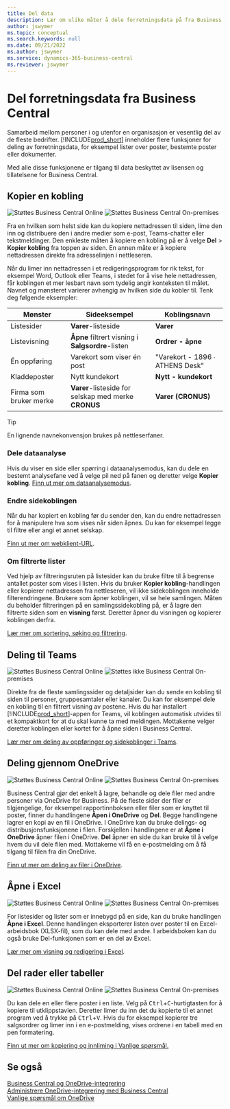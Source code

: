 ```yaml
---
title: Del data
description: Lær om ulike måter å dele forretningsdata på fra Business Central.
author: jswymer
ms.topic: conceptual
ms.search.keywords: null
ms.date: 09/21/2022
ms.author: jswymer
ms.service: dynamics-365-business-central
ms.reviewer: jswymer
---
```

# Del forretningsdata fra Business Central

Samarbeid mellom personer i og utenfor en organisasjon er vesentlig del av de fleste bedrifter. [!INCLUDE[prod_short](includes/prod_short.md)] inneholder flere funksjoner for deling av forretningsdata, for eksempel lister over poster, bestemte poster eller dokumenter. <!--, with others&mdash;even those people who don't have a Business Central license in some cases.-->

Med alle disse funksjonene er tilgang til data beskyttet av lisensen og tillatelsene for Business Central.

## Kopier en kobling

![Støttes](media/check.png) Business Central Online ![Støttes](media/check.png) Business Central On-premises

Fra en hvilken som helst side kan du kopiere nettadressen til siden, lime den inn og distribuere den i andre medier som e-post, Teams-chatter eller tekstmeldinger. Den enkleste måten å kopiere en kobling på er å velge **Del** > **Kopier kobling** fra toppen av siden. En annen måte er å kopiere nettadressen direkte fra adresselinjen i nettleseren.

Når du limer inn nettadressen i et redigeringsprogram for rik tekst, for eksempel Word, Outlook eller Teams, i stedet for å vise hele nettadressen, får koblingen et mer lesbart navn som tydelig angir konteksten til målet. Navnet og mønsteret varierer avhengig av hvilken side du kobler til. Tenk deg følgende eksempler:

|Mønster|Sideeksempel|Koblingsnavn|
|-|-|-|
|Listesider|**Varer**-listeside | **Varer**|
|Listevisning| **Åpne** filtrert visning i **Salgsordre**-listen|**Ordrer - åpne**|
| Én oppføring|Varekort som viser én post|"Varekort - 1896 ∙ ATHENS Desk"|
|Kladdeposter| Nytt kundekort|**Nytt - kundekort**|
|Firma som bruker merke|**Varer**-listeside for selskap med merke **CRONUS**| **Varer (CRONUS)**|

> [!TIP]
> En lignende navnekonvensjon brukes på nettleserfaner.

### Dele dataanalyse
Hvis du viser en side eller spørring i dataanalysemodus, kan du dele en bestemt analysefane ved å velge pil ned på fanen og deretter velge **Kopier kobling**. [Finn ut mer om dataanalysemodus](analysis-mode.md). 

### Endre sidekoblingen

Når du har kopiert en kobling før du sender den, kan du endre nettadressen for å manipulere hva som vises når siden åpnes. Du kan for eksempel legge til filtre eller angi et annet selskap.

[Finn ut mer om webklient-URL](/dynamics365/business-central/dev-itpro/developer/devenv-web-client-urls).

### Om filtrerte lister

Ved hjelp av filtreringsruten på listesider kan du bruke filtre til å begrense antallet poster som vises i listen. Hvis du bruker **Kopier kobling**-handlingen eller kopierer nettadressen fra nettleseren, vil ikke sidekoblingen inneholde filterendringene. Brukere som åpner koblingen, vil se hele samlingen. Måten du beholder filtreringen på en samlingssidekobling på, er å lagre den filtrerte siden som en **visning** først. Deretter åpner du visningen og kopierer koblingen derfra.

[Lær mer om sortering, søking og filtrering](ui-enter-criteria-filters.md).

## Deling til Teams

![Støttes](media/check.png) Business Central Online ![Støttes ikke](media/x-icon.png) Business Central On-premises

Direkte fra de fleste samlingssider og detaljsider kan du sende en kobling til siden til personer, gruppesamtaler eller kanaler. Du kan for eksempel dele en kobling til en filtrert visning av postene. Hvis du har installert [!INCLUDE[prod_short](includes/prod_short.md)]-appen for Teams, vil koblingen automatisk utvides til et kompaktkort for at du skal kunne ta med meldingen. Mottakerne velger deretter koblingen eller kortet for å åpne siden i Business Central.

[Lær mer om deling av oppføringer og sidekoblinger i Teams](across-working-with-teams.md).

## Deling gjennom OneDrive

![Støttes](media/check.png) Business Central Online ![Støttes](media/check.png) Business Central On-premises

Business Central gjør det enkelt å lagre, behandle og dele filer med andre personer via OneDrive for Business. På de fleste sider der filer er tilgjengelige, for eksempel rapportinnboksen eller filer som er knyttet til poster, finner du handlingene **Åpen i OneDrive** og **Del**. Begge handlingene lagrer en kopi av en fil i OneDrive. I OneDrive kan du bruke delings- og distribusjonsfunksjonene i filen. Forskjellen i handlingene er at **Åpne i OneDrive** åpner filen i OneDrive. **Del** åpner en side du kan bruke til å velge hvem du vil dele filen med. Mottakerne vil få en e-postmelding om å få tilgang til filen fra din OneDrive.

[Finn ut mer om deling av filer i OneDrive](across-share-onedrive.md).

## Åpne i Excel

![Støttes](media/check.png) Business Central Online ![Støttes](media/check.png) Business Central On-premises

For listesider og lister som er innebygd på en side, kan du bruke handlingen **Åpne i Excel**. Denne handlingen eksporterer listen over poster til en Excel-arbeidsbok (XLSX-fil), som du kan dele med andre. I arbeidsboken kan du også bruke Del-funksjonen som er en del av Excel.

[Lær mer om visning og redigering i Excel](across-work-with-excel.md).

## Del rader eller tabeller

![Støttes](media/check.png) Business Central Online ![Støttes](media/check.png) Business Central On-premises

Du kan dele en eller flere poster i en liste. Velg på <kbd>Ctrl</kbd>+<kbd>C</kbd>-hurtigtasten for å kopiere til utklippstavlen. Deretter limer du inn det du kopierte til et annet program ved å trykke på <kbd>Ctrl</kbd>+<kbd>V</kbd>. Hvis du for eksempel kopierer tre salgsordrer og limer inn i en e-postmelding, vises ordrene i en tabell med en pen formatering.

[Finn ut mer om kopiering og innliming i Vanlige spørsmål.](faq-copy-paste.yml)

## Se også

[Business Central og OneDrive-integrering](across-onedrive-overview.md)  
[Administrere OneDrive-integrering med Business Central](admin-onedrive-integration.md)  
[Vanlige spørsmål om OneDrive](admin-onedrive-faq.md)
